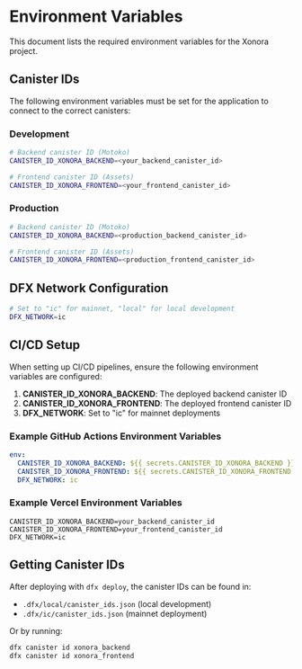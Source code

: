 # Environment Variables

This document lists the required environment variables for the Xonora project.

## Canister IDs

The following environment variables must be set for the application to connect to the correct canisters:

### Development
```bash
# Backend canister ID (Motoko)
CANISTER_ID_XONORA_BACKEND=<your_backend_canister_id>

# Frontend canister ID (Assets)
CANISTER_ID_XONORA_FRONTEND=<your_frontend_canister_id>
```

### Production
```bash
# Backend canister ID (Motoko)
CANISTER_ID_XONORA_BACKEND=<production_backend_canister_id>

# Frontend canister ID (Assets)
CANISTER_ID_XONORA_FRONTEND=<production_frontend_canister_id>
```

## DFX Network Configuration

```bash
# Set to "ic" for mainnet, "local" for local development
DFX_NETWORK=ic
```

## CI/CD Setup

When setting up CI/CD pipelines, ensure the following environment variables are configured:

1. **CANISTER_ID_XONORA_BACKEND**: The deployed backend canister ID
2. **CANISTER_ID_XONORA_FRONTEND**: The deployed frontend canister ID
3. **DFX_NETWORK**: Set to "ic" for mainnet deployments

### Example GitHub Actions Environment Variables

```yaml
env:
  CANISTER_ID_XONORA_BACKEND: ${{ secrets.CANISTER_ID_XONORA_BACKEND }}
  CANISTER_ID_XONORA_FRONTEND: ${{ secrets.CANISTER_ID_XONORA_FRONTEND }}
  DFX_NETWORK: ic
```

### Example Vercel Environment Variables

```
CANISTER_ID_XONORA_BACKEND=your_backend_canister_id
CANISTER_ID_XONORA_FRONTEND=your_frontend_canister_id
DFX_NETWORK=ic
```

## Getting Canister IDs

After deploying with `dfx deploy`, the canister IDs can be found in:

- `.dfx/local/canister_ids.json` (local development)
- `.dfx/ic/canister_ids.json` (mainnet deployment)

Or by running:
```bash
dfx canister id xonora_backend
dfx canister id xonora_frontend
```
